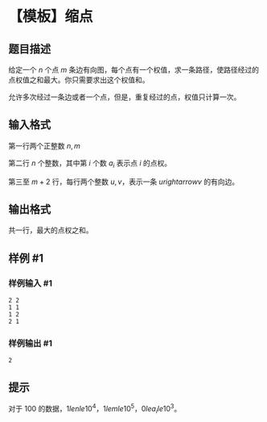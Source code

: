 # 【模板】缩点

## 题目描述

给定一个 $n$ 个点 $m$ 条边有向图，每个点有一个权值，求一条路径，使路径经过的点权值之和最大。你只需要求出这个权值和。

允许多次经过一条边或者一个点，但是，重复经过的点，权值只计算一次。

## 输入格式

第一行两个正整数 $n,m$

第二行 $n$ 个整数，其中第 $i$ 个数 $a_i$ 表示点 $i$ 的点权。

第三至 $m+2$ 行，每行两个整数 $u,v$，表示一条 $urightarrow v$ 的有向边。

## 输出格式

共一行，最大的点权之和。

## 样例 #1

### 样例输入 #1

```
2 2
1 1
1 2
2 1
```

### 样例输出 #1

```
2
```

## 提示

对于 $100%$ 的数据，$1le n le 10^4$，$1le m le 10^5$，$0le a_ile 10^3$。